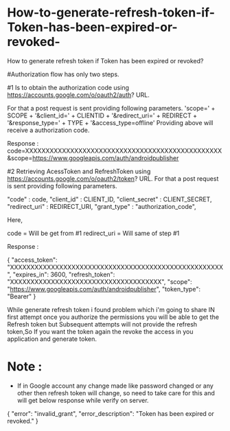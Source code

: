 # How-to-generate-refresh-token-if-Token-has-been-expired-or-revoked-
How to generate refresh token if Token has been expired or revoked?

#Authorization flow has only two steps.

#1 Is to obtain the authorization code using https://accounts.google.com/o/oauth2/auth? URL.

For that a post request is sent providing following parameters. 'scope=' + SCOPE + '&client_id=' + CLIENTID + '&redirect_uri=' + REDIRECT + '&response_type=' + TYPE + '&access_type=offline' Providing above will receive a authorization code.

Response : code=XXXXXXXXXXXXXXXXXXXXXXXXXXXXXXXXXXXXXXXXXXXXXXXX&scope=https://www.googleapis.com/auth/androidpublisher

#2 Retrieving AcessToken and RefreshToken using https://accounts.google.com/o/oauth2/token? URL. For that a post request is sent providing following parameters.

"code" : code, "client_id" : CLIENT_ID, "client_secret" : CLIENT_SECRET, "redirect_uri" : REDIRECT_URI, "grant_type" : "authorization_code",

Here, 

code = Will be get from #1
redirect_uri = Will same of step #1

Response : 

{
    "access_token": "XXXXXXXXXXXXXXXXXXXXXXXXXXXXXXXXXXXXXXXXXXXXXXXXXXXX",
    "expires_in": 3600,
    "refresh_token": "XXXXXXXXXXXXXXXXXXXXXXXXXXXXXXXXXXXXX",
    "scope": "https://www.googleapis.com/auth/androidpublisher",
    "token_type": "Bearer"
}

While generate refresh token i found problem which i'm going to share IN first attempt once you authorize the permissions you will be able to get the Refresh token but Subsequent attempts will not provide the refresh token,So If you want the token again the revoke the access in you application and generate token.

# Note : 

- If in Google account any change made like password changed or any other then refresh token will change, so need to take care for this and will get below response while verify on server.

{
  "error": "invalid_grant",
  "error_description": "Token has been expired or revoked."
}
